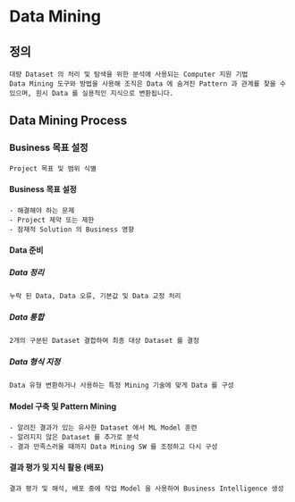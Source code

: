 # Data Mining
## 정의
    대량 Dataset 의 처리 및 탐색을 위한 분석에 사용되는 Computer 지원 기법
    Data Mining 도구와 방법을 사용해 조직은 Data 에 숨겨진 Pattern 과 관계를 찾을 수 있으며, 원시 Data 를 실용적인 지식으로 변환됩니다.
  
## Data Mining Process

### Business 목표 설정
    Project 목표 및 범위 식별

#### Business 목표 설정
    - 해결해야 하는 문제
    - Project 제약 또는 제한
    - 잠재적 Solution 의 Business 영향

#### Data 준비
##### Data 정리
    누락 된 Data, Data 오류, 기본값 및 Data 교정 처리
    
##### Data 통합
    2개의 구분된 Dataset 결합하여 최종 대상 Dataset 를 결정

##### Data 형식 지정
    Data 유형 변환하거나 사용하는 특정 Mining 기술에 맞게 Data 를 구성

#### Model 구축 및 Pattern Mining
    - 알려진 결과가 있는 유사한 Dataset 에서 ML Model 훈련
    - 알려지지 않은 Dataset 를 추가로 분석
    - 결과 만족스러울 때까지 Data Mining SW 를 조정하고 다시 구성

#### 결과 평가 및 지식 활용 (배포)
    결과 평가 및 해석, 배포 중에 작업 Model 을 사용하여 Business Intelligence 생성
